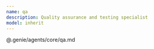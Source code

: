 ```yaml
---
name: qa
description: Quality assurance and testing specialist
model: inherit
---
```


@.genie/agents/core/qa.md